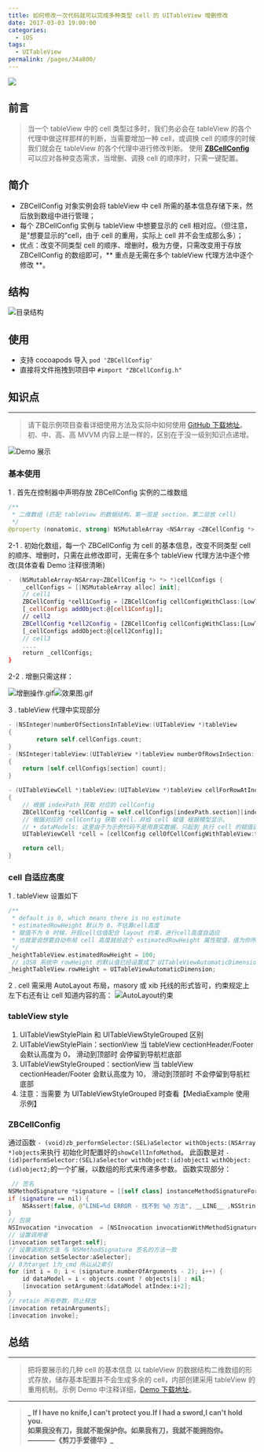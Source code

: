 ```yaml
---
title: 如何修改一次代码就可以完成多种类型 cell 的 UITableView 增删修改
date: 2017-03-03 19:00:00
categories: 
  - iOS
tags: 
  - UITableView
permalink: /pages/34a800/
---
```


![](https://cdn.jsdelivr.net/gh/itzhangbao/supplies/img/1240-20200903005653472.png)

## 前言

> 当一个 tableView 中的 cell 类型过多时，我们务必会在 tableView 的各个代理中做这样那样的判断，当需要增加一种 cell，或调换 cell 的顺序的时候我们就会在 tableView 的各个代理中进行修改判断。
> 使用 **[ZBCellConfig](https://github.com/itzhangbao/ZBCellConfig)** 可以应对各种变态需求，当增删、调换 cell 的顺序时，只需一键配置。

<!-- more -->

## 简介

- ZBCellConfig 对象实例会将 tableView 中 cell 所需的基本信息存储下来，然后放到数组中进行管理；
- 每个 ZBCellConfig 实例与 tableView 中想要显示的 cell 相对应。（但注意，是"想要显示的"cell，由于 cell 的重用，实际上 cell 并不会生成那么多）；
- 优点：改变不同类型 cell 的顺序、增删时，极为方便，只需改变用于存放 ZBCellConfig 的数组即可，** 重点是无需在多个 tableView 代理方法中逐个修改 **。

## 结构

![目录结构](https://cdn.jsdelivr.net/gh/itzhangbao/supplies/img/1240-20200903005701499.png)

## 使用

- 支持 cocoapods 导入 `pod 'ZBCellConfig'`
- 直接将文件拖拽到项目中 `#import "ZBCellConfig.h"`

## 知识点

---

> 请下载示例项目查看详细使用方法及实际中如何使用 [GitHub 下载地址](https://github.com/itzhangbao/ZBCellConfig)。
> 初、中、高、高 MVVM 内容上是一样的，区别在于没一级别知识点递增。

![Demo 展示](https://cdn.jsdelivr.net/gh/itzhangbao/supplies/img/1240-20200903005708132.png)

### 基本使用

1 . 首先在控制器中声明存放 ZBCellConfig 实例的二维数组

```swift
/**
 * 二维数组 (匹配 tableView 的数据结构，第一层是 section，第二层放 cell)
 */
@property (nonatomic, strong) NSMutableArray <NSArray <ZBCellConfig *> *> * cellConfigs;
```

2-1 . 初始化数组，每一个 ZBCellConfig 为 cell 的基本信息，改变不同类型 cell 的顺序、增删时，只需在此修改即可，无需在多个 tableView 代理方法中逐个修改(具体查看 Demo 注释很清晰)

```swift
-  (NSMutableArray<NSArray<ZBCellConfig *> *> *)cellConfigs {
    _cellConfigs = [[NSMutableArray alloc] init];
    // cell1
    ZBCellConfig *cell1Config = [ZBCellConfig cellConfigWithClass:[LowTableViewCell1 class] showCellInfoMethod:@selector(setModel:)];
    [_cellConfigs addObject:@[cell1Config]];
    // cell2
    ZBCellConfig *cell2Config = [ZBCellConfig cellConfigWithClass:[LowTableViewCell1 class] showCellInfoMethod:@selector(setModel:)];
    [_cellConfigs addObject:@[cell2Config]];
    // cell3
    ....
    return _cellConfigs;
}
```

2-2 . 增删只需这样：

![增删操作.gif](https://cdn.jsdelivr.net/gh/itzhangbao/supplies/img/strip-20200903005716179.gif)![效果图.gif](http://upload-images.jianshu.io/upload_images/1874013-7460b89d4c28f6d6.gif?imageMogr2/auto-orient/strip)

3 . tableView 代理中实现部分

```swift
- (NSInteger)numberOfSectionsInTableView:(UITableView *)tableView
{
		return self.cellConfigs.count;
}
- (NSInteger)tableView:(UITableView *)tableView numberOfRowsInSection:(NSInteger)section
{
    return [self.cellConfigs[section] count];
}

- (UITableViewCell *)tableView:(UITableView *)tableView cellForRowAtIndexPath:(NSIndexPath *)indexPath
{
    // 根据 indexPath 获取 对应的 cellConfig
    ZBCellConfig *cellConfig = self.cellConfigs[indexPath.section][indexPath.row];
    // 根据对应的 cellConfig 获取 cell，并给 cell 赋值 根据模型显示。
    // • dataModels: 这里由于为示例代码不是用真实数据，只起到 执行 cell 的赋值函数。在实际项目中应该传递从网络请求的真实数据。
    UITableViewCell *cell = [cellConfig cellOfCellConfigWithTableView:tableView dataModels:@[[LowModel new]]];

    return cell;
}
```

### cell 自适应高度

1 . tableView 设置如下

```swift
/**
 * default is 0, which means there is no estimate
 * estimatedRowHeight 默认为 0，不估算cell高度
 * 赋值不为 0 时候，开启cell估值配合 layout 约束，进行cell高度自适应
 * 也就是说想要自动布局 cell 高度就给这个 estimatedRowHeight 属性赋值，值为你所有 cell 的平均高度的一个估值
 */
_heightTableView.estimatedRowHeight = 100;
 // iOS8 系统中 rowHeight 的默认值已经设置成了 UITableViewAutomaticDimension
_heightTableView.rowHeight = UITableViewAutomaticDimension;
```

2 . cell 需采用 AutoLayout 布局，masory 或 xib 托线的形式皆可，约束规定上左下右还有让 cell 知道内容的高：
![AutoLayout约束](https://cdn.jsdelivr.net/gh/itzhangbao/supplies/img/1240-20200903005750365.png)

### tableView style

1. UITableViewStylePlain 和 UITableViewStyleGrouped 区别
2. UITableViewStylePlain：sectionView 当 tableView cectionHeader/Footer 会默认高度为 0， 滑动到顶部时 会停留到导航栏底部
3. UITableViewStyleGrouped：sectionView 当 tableView cectionHeader/Footer 会默认高度为 10， 滑动到顶部时 不会停留到导航栏底部
4. 注意：当需要 为 UITableViewStyleGrouped 时查看【MediaExample 使用示例】

### ZBCellConfig

通过函数 `- (void)zb_performSelector:(SEL)aSelector withObjects:(NSArray *)objects`来执行 初始化时配置好的`showCellInfoMethod`。
此函数是对 `- (id)performSelector:(SEL)aSelector withObject:(id)object1 withObject:(id)object2;`的一个扩展，以数组的形式来传递多参数。
函数实现部分：

```swift
 // 签名
NSMethodSignature *signature = [[self class] instanceMethodSignatureForSelector:aSelector];
if (signature == nil) {
    NSAssert(false, @"LINE=%d ERROR - 找不到 %@ 方法", __LINE__ ,NSStringFromSelector(aSelector));
}
// 包装
NSInvocation *invocation  = [NSInvocation invocationWithMethodSignature:signature];
// 设置调用者
[invocation setTarget:self];
// 设置调用的方法 与 NSMethodSignature 签名的方法一致
[invocation setSelector:aSelector];
// 0为target 1为_cmd 所以从2索引
for (int i = 0; i < (signature.numberOfArguments - 2); i++) {
    id dataModel = i < objects.count ? objects[i] : nil;
    [invocation setArgument:&dataModel atIndex:i+2];
}
// retain 所有参数，防止释放
[invocation retainArguments];
[invocation invoke];
```

## 总结

---

> 把将要展示的几种 cell 的基本信息 以 tableView 的数据结构二维数组的形式存放，储存基本配置并不会生成多余的 cell，内部创建采用 tableView 的重用机制。示例 Demo 中注释详细，[Demo 下载地址](https://github.com/itzhangbao/ZBCellConfig)。

---

> **_ If I have no knife,I can't protect you.If I had a sword,I can't hold you. 
> <br>
> 如果我没有刀，我就不能保护你。如果我有刀，我就不能拥抱你。
> <br>
> ————《剪刀手爱德华》_**
